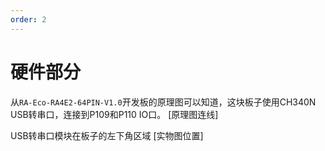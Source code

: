 ```yaml
---
order: 2
---
```

# 硬件部分
从`RA-Eco-RA4E2-64PIN-V1.0`开发板的原理图可以知道，这块板子使用CH340N USB转串口，连接到P109和P110 IO口。
[原理图连线]

USB转串口模块在板子的左下角区域
[实物图位置]